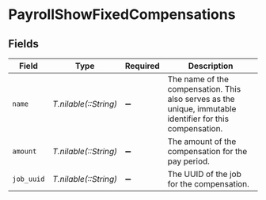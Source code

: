 # PayrollShowFixedCompensations


## Fields

| Field                                                                                                     | Type                                                                                                      | Required                                                                                                  | Description                                                                                               |
| --------------------------------------------------------------------------------------------------------- | --------------------------------------------------------------------------------------------------------- | --------------------------------------------------------------------------------------------------------- | --------------------------------------------------------------------------------------------------------- |
| `name`                                                                                                    | *T.nilable(::String)*                                                                                     | :heavy_minus_sign:                                                                                        | The name of the compensation. This also serves as the unique, immutable identifier for this compensation. |
| `amount`                                                                                                  | *T.nilable(::String)*                                                                                     | :heavy_minus_sign:                                                                                        | The amount of the compensation for the pay period.                                                        |
| `job_uuid`                                                                                                | *T.nilable(::String)*                                                                                     | :heavy_minus_sign:                                                                                        | The UUID of the job for the compensation.                                                                 |